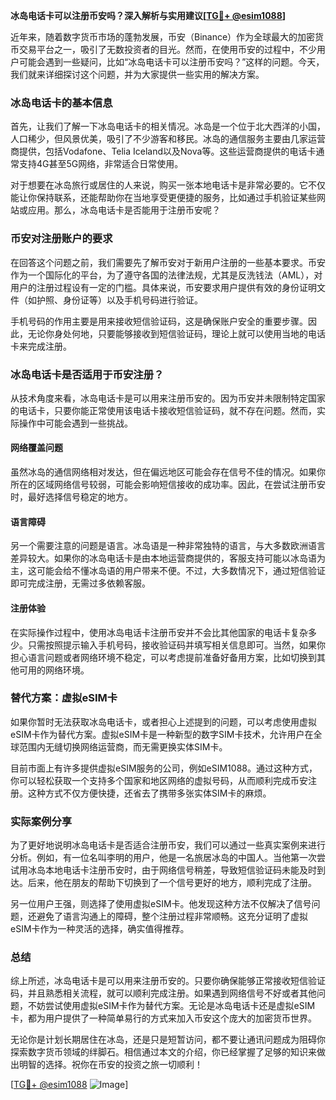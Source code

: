 **冰岛电话卡可以注册币安吗？深入解析与实用建议[[TG💪+ @esim1088](https://t.me/s/esim1088)]**

近年来，随着数字货币市场的蓬勃发展，币安（Binance）作为全球最大的加密货币交易平台之一，吸引了无数投资者的目光。然而，在使用币安的过程中，不少用户可能会遇到一些疑问，比如“冰岛电话卡可以注册币安吗？”这样的问题。今天，我们就来详细探讨这个问题，并为大家提供一些实用的解决方案。

### 冰岛电话卡的基本信息

首先，让我们了解一下冰岛电话卡的相关情况。冰岛是一个位于北大西洋的小国，人口稀少，但风景优美，吸引了不少游客和移民。冰岛的通信服务主要由几家运营商提供，包括Vodafone、Telia Iceland以及Nova等。这些运营商提供的电话卡通常支持4G甚至5G网络，非常适合日常使用。

对于想要在冰岛旅行或居住的人来说，购买一张本地电话卡是非常必要的。它不仅能让你保持联系，还能帮助你在当地享受更便捷的服务，比如通过手机验证某些网站或应用。那么，冰岛电话卡是否能用于注册币安呢？

### 币安对注册账户的要求

在回答这个问题之前，我们需要先了解币安对于新用户注册的一些基本要求。币安作为一个国际化的平台，为了遵守各国的法律法规，尤其是反洗钱法（AML），对用户的注册过程设有一定的门槛。具体来说，币安要求用户提供有效的身份证明文件（如护照、身份证等）以及手机号码进行验证。

手机号码的作用主要是用来接收短信验证码，这是确保账户安全的重要步骤。因此，无论你身处何地，只要能够接收到短信验证码，理论上就可以使用当地的电话卡来完成注册。

### 冰岛电话卡是否适用于币安注册？

从技术角度来看，冰岛电话卡是可以用来注册币安的。因为币安并未限制特定国家的电话卡，只要你能正常使用该电话卡接收短信验证码，就不存在问题。然而，实际操作中可能会遇到一些挑战。

#### 网络覆盖问题

虽然冰岛的通信网络相对发达，但在偏远地区可能会存在信号不佳的情况。如果你所在的区域网络信号较弱，可能会影响短信接收的成功率。因此，在尝试注册币安时，最好选择信号稳定的地方。

#### 语言障碍

另一个需要注意的问题是语言。冰岛语是一种非常独特的语言，与大多数欧洲语言差异较大。如果你的冰岛电话卡是由本地运营商提供的，客服支持可能以冰岛语为主，这可能会给不懂冰岛语的用户带来不便。不过，大多数情况下，通过短信验证即可完成注册，无需过多依赖客服。

#### 注册体验

在实际操作过程中，使用冰岛电话卡注册币安并不会比其他国家的电话卡复杂多少。只需按照提示输入手机号码，接收验证码并填写相关信息即可。当然，如果你担心语言问题或者网络环境不稳定，可以考虑提前准备好备用方案，比如切换到其他可用的网络环境。

### 替代方案：虚拟eSIM卡

如果你暂时无法获取冰岛电话卡，或者担心上述提到的问题，可以考虑使用虚拟eSIM卡作为替代方案。虚拟eSIM卡是一种新型的数字SIM卡技术，允许用户在全球范围内无缝切换网络运营商，而无需更换实体SIM卡。

目前市面上有许多提供虚拟eSIM服务的公司，例如eSIM1088。通过这种方式，你可以轻松获取一个支持多个国家和地区网络的虚拟号码，从而顺利完成币安注册。这种方式不仅方便快捷，还省去了携带多张实体SIM卡的麻烦。

### 实际案例分享

为了更好地说明冰岛电话卡是否适合注册币安，我们可以通过一些真实案例来进行分析。例如，有一位名叫李明的用户，他是一名旅居冰岛的中国人。当他第一次尝试用冰岛本地电话卡注册币安时，由于网络信号稍差，导致短信验证码未能及时到达。后来，他在朋友的帮助下切换到了一个信号更好的地方，顺利完成了注册。

另一位用户王强，则选择了使用虚拟eSIM卡。他发现这种方法不仅解决了信号问题，还避免了语言沟通上的障碍，整个注册过程非常顺畅。这充分证明了虚拟eSIM卡作为一种灵活的选择，确实值得推荐。

### 总结

综上所述，冰岛电话卡是可以用来注册币安的。只要你确保能够正常接收短信验证码，并且熟悉相关流程，就可以顺利完成注册。如果遇到网络信号不好或者其他问题，不妨尝试使用虚拟eSIM卡作为替代方案。无论是冰岛电话卡还是虚拟eSIM卡，都为用户提供了一种简单易行的方式来加入币安这个庞大的加密货币世界。

无论你是计划长期居住在冰岛，还是只是短暂访问，都不要让通讯问题成为阻碍你探索数字货币领域的绊脚石。相信通过本文的介绍，你已经掌握了足够的知识来做出明智的选择。祝你在币安的投资之旅一切顺利！

[[TG💪+ @esim1088](https://t.me/s/esim1088) ![Image](https://i.postimg.cc/4NQfJmqS/Snipaste-2025-05-13-00-14-12.png)]